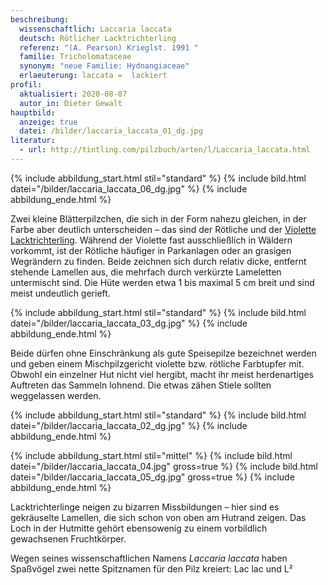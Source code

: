 ```yaml
---
beschreibung:
  wissenschaftlich: Laccaria laccata
  deutsch: Rötlicher Lacktrichterling
  referenz: "(A. Pearson) Krieglst. 1991 "
  familie: Tricholomataceae
  synonym: "neue Familie: Hydnangiaceae"
  erlaeuterung: laccata =  lackiert
profil:
  aktualisiert: 2020-08-07
  autor_in: Dieter Gewalt
hauptbild:
  anzeige: true
  datei: /bilder/laccaria_laccata_01_dg.jpg
literatur:
  - url: http://tintling.com/pilzbuch/arten/l/Laccaria_laccata.html
---
```

{% include abbildung_start.html stil="standard" %}
{% include bild.html datei="/bilder/laccaria_laccata_06_dg.jpg" %}
{% include abbildung_ende.html %}

Zwei kleine Blätterpilzchen, die sich in der Form nahezu gleichen, in der Farbe aber deutlich unterscheiden – das sind der Rötliche und der [Violette Lacktrichterling](/pilze/laccaria-amethystina-violetter-lacktrichterling). Während der Violette fast ausschließlich in Wäldern vorkommt, ist der Rötliche häufiger in Parkanlagen oder an grasigen Wegrändern zu finden. Beide zeichnen sich durch relativ dicke, entfernt stehende Lamellen aus, die mehrfach durch verkürzte Lameletten untermischt sind. Die Hüte werden etwa 1 bis maximal 5 cm breit und sind meist undeutlich gerieft.

{% include abbildung_start.html stil="standard" %}
{% include bild.html datei="/bilder/laccaria_laccata_03_dg.jpg" %}
{% include abbildung_ende.html %}

Beide dürfen ohne Einschränkung als gute Speisepilze bezeichnet werden und geben einem Mischpilzgericht violette bzw. rötliche Farbtupfer mit. Obwohl ein einzelner Hut nicht viel hergibt, macht ihr meist herdenartiges Auftreten das Sammeln lohnend. Die etwas zähen Stiele sollten weggelassen werden.

{% include abbildung_start.html stil="standard" %}
{% include bild.html datei="/bilder/laccaria_laccata_02_dg.jpg" %}
{% include abbildung_ende.html %}

{% include abbildung_start.html stil="mittel" %}
{% include bild.html datei="/bilder/laccaria_laccata_04.jpg" gross=true %}
{% include bild.html datei="/bilder/laccaria_laccata_05_dg.jpg" gross=true %}
{% include abbildung_ende.html %}

Lacktrichterlinge neigen zu bizarren Missbildungen – hier sind es gekräuselte Lamellen, die sich schon von oben am Hutrand zeigen. Das Loch in der Hutmitte gehört ebensowenig zu einem vorbildlich gewachsenen Fruchtkörper.

Wegen seines wissenschaftlichen Namens *Laccaria laccata* haben Spaßvögel zwei nette Spitznamen für den Pilz kreiert: Lac lac und L²